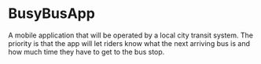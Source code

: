 # BusyBusApp
A mobile application that will be operated by a local city transit system. The priority is that the app will let riders know what the next arriving bus is and how much time they have to get to the bus stop. 
